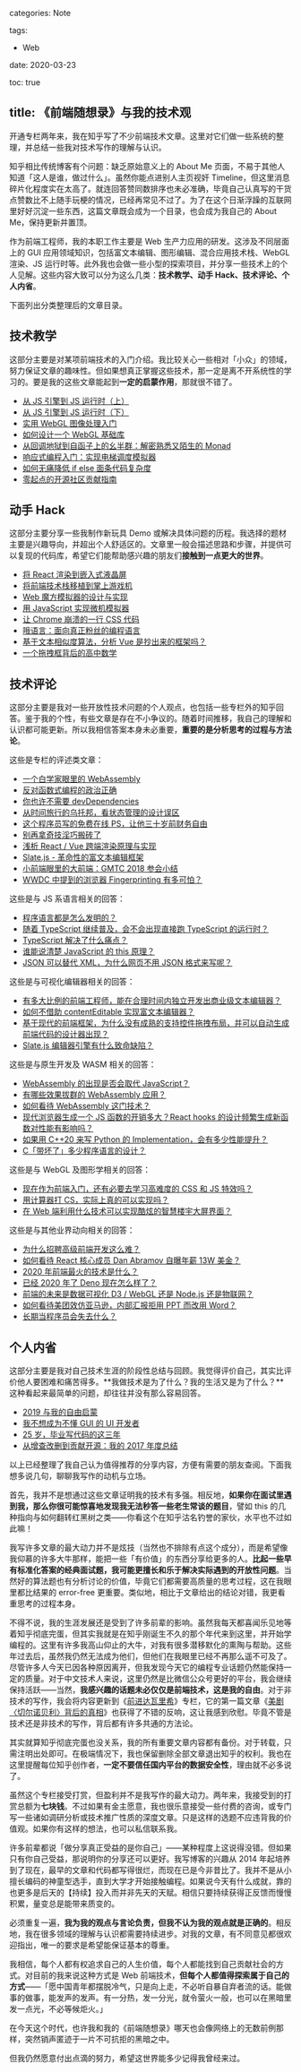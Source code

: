 categories: Note

tags:

- Web

date: 2020-03-23

toc: true

title: 《前端随想录》与我的技术观
---

开通专栏两年来，我在知乎写了不少前端技术文章。这里对它们做一些系统的整理，并总结一些我对技术写作的理解与认识。

知乎相比传统博客有个问题：缺乏原始意义上的 About Me 页面，不易于其他人知道「这人是谁，做过什么」。虽然你能点进别人主页视奸 Timeline，但这里消息碎片化程度实在太高了。就连回答赞同数排序也未必准确，毕竟自己认真写的干货点赞数比不上随手玩梗的情况，已经再常见不过了。为了在这个日渐浮躁的互联网里好好沉淀一些东西，这篇文章既会成为一个目录，也会成为我自己的 About Me，保持更新并置顶。

作为前端工程师，我的本职工作主要是 Web 生产力应用的研发。这涉及不同层面上的 GUI 应用领域知识，包括富文本编辑、图形编辑、混合应用技术栈、WebGL 渲染、JS 运行时等。此外我也会做一些小型的探索项目，并分享一些技术上的个人见解。这些内容大致可以分为这么几类：**技术教学、动手 Hack、技术评论、个人内省**。

下面列出分类整理后的文章目录。

## 技术教学
这部分主要是对某项前端技术的入门介绍。我比较关心一些相对「小众」的领域，努力保证文章的趣味性。但如果想真正掌握这些技术，那一定是离不开系统性的学习的。要是我的这些文章能起到**一定的启蒙作用**，那就很不错了。

* [从 JS 引擎到 JS 运行时（上）](https://zhuanlan.zhihu.com/p/104333176)
* [从 JS 引擎到 JS 运行时（下）](https://zhuanlan.zhihu.com/p/104501929)
* [实用 WebGL 图像处理入门](https://zhuanlan.zhihu.com/p/100388037)
* [如何设计一个 WebGL 基础库](https://zhuanlan.zhihu.com/p/93500639)
* [从回调地狱到自函子上的幺半群：解密熟悉又陌生的 Monad](https://zhuanlan.zhihu.com/p/32734492)
* [响应式编程入门：实现电梯调度模拟器](https://ewind.us/2017/rx-elevator-demo/)
* [如何无痛降低 if else 面条代码复杂度](https://ewind.us/2017/refactor-if-else/)
* [零起点的开源社区贡献指南](https://ewind.us/2017/novice-open-source/)

## 动手 Hack
这部分主要分享一些我制作新玩具 Demo 或解决具体问题的历程。我选择的题材主要是兴趣导向，并超出个人舒适区的。文章里一般会描述思路和步骤，并提供可以复现的代码库，希望它们能帮助感兴趣的朋友们**接触到一点更大的世界**。

* [将 React 渲染到嵌入式液晶屏](https://zhuanlan.zhihu.com/p/89574235)
* [将前端技术栈移植到掌上游戏机](https://zhuanlan.zhihu.com/p/97851599)
* [Web 魔方模拟器的设计与实现](https://zhuanlan.zhihu.com/p/43049095)
* [用 JavaScript 实现微机模拟器](https://ewind.us/2017/chip8-emu-intro/)
* [让 Chrome 崩溃的一行 CSS 代码](https://zhuanlan.zhihu.com/p/46456752)
* [哦语言：面向真正粉丝的编程语言](https://ewind.us/2017/ove-lang/)
* [基于文本相似度算法，分析 Vue 是抄出来的框架吗？](https://ewind.us/2017/nlp-framework-analysis/)
* [一个拖拽框背后的高中数学](https://zhuanlan.zhihu.com/p/39993937)

## 技术评论
这部分主要是我对一些开放性技术问题的个人观点，也包括一些专栏外的知乎回答。鉴于我的个性，有些文章是存在不小争议的。随着时间推移，我自己的理解和认识都可能更新。所以我相信答案本身未必重要，**重要的是分析思考的过程与方法论**。

这些是专栏的评述类文章：

* [一个白学家眼里的 WebAssembly](https://zhuanlan.zhihu.com/p/102692865)
* [反对函数式编程的政治正确](https://zhuanlan.zhihu.com/p/51563817)
* [你也许不需要 devDependencies](https://zhuanlan.zhihu.com/p/79814652)
* [从时间旅行的乌托邦，看状态管理的设计误区](https://zhuanlan.zhihu.com/p/32107541)
* [这个程序员写的免费在线 PS，让他三十岁前财务自由](https://zhuanlan.zhihu.com/p/70636726)
* [别再拿奇技淫巧搬砖了](https://ewind.us/2017/stop-hacky-code/)
* [浅析 React / Vue 跨端渲染原理与实现](https://zhuanlan.zhihu.com/p/46338731)
* [Slate.js - 革命性的富文本编辑框架](https://ewind.us/2017/slate-intro/)
* [小前端眼里的大前端：GMTC 2018 参会小结](https://ewind.us/2018/gmtc-2018/)
* [WWDC 中提到的浏览器 Fingerprinting 有多可怕？](https://zhuanlan.zhihu.com/p/37778645)

这些是与 JS 系语言相关的回答：

* [程序语言都是怎么发明的？](https://www.zhihu.com/question/358636057/answer/917465056)
* [随着 TypeScript 继续普及，会不会出现直接跑 TypeScript 的运行时？](https://www.zhihu.com/question/363807522/answer/961295958)
* [TypeScript 解决了什么痛点？](https://www.zhihu.com/question/308844713/answer/594169638)
* [谁能说清楚 JavaScript 的 this 原理？](https://www.zhihu.com/question/353757734/answer/894810451)
* [JSON 可以替代 XML，为什么网页不用 JSON 格式来写呢？](https://www.zhihu.com/question/373946861/answer/1055657116)

这些是与可视化编辑器相关的回答：

* [有多大比例的前端工程师，能在合理时间内独立开发出商业级文本编辑器？](https://www.zhihu.com/question/26739121/answer/291059836)
* [如何不借助 contentEditable 实现富文本编辑器？](https://www.zhihu.com/question/366666295/answer/976815981)
* [基于现代的前端框架，为什么没有成熟的支持控件拖拽布局，并可以自动生成前端代码的设计器出现？](https://www.zhihu.com/question/338929219/answer/868491081)
* [Slate.js 编辑器引擎有什么致命缺陷？](https://www.zhihu.com/question/361228704/answer/937791493)

这些是与原生开发及 WASM 相关的回答：

* [WebAssembly 的出现是否会取代 JavaScript？](https://www.zhihu.com/question/322007706/answer/741764049)
* [有哪些效果拔群的 WebAssembly 应用？](https://www.zhihu.com/question/265700379/answer/956235550)
* [如何看待 WebAssembly 这门技术？](https://www.zhihu.com/question/362649730/answer/974395522)
* [现代浏览器生成一个 JS 函数的开销多大？React hooks 的设计频繁生成新函数对性能有影响吗？](https://www.zhihu.com/question/345689944/answer/910417091)
* [如果用 C++20 来写 Python 的 Implementation，会有多少性能提升？](https://www.zhihu.com/question/347217021/answer/849371319)
* [C「带坏了」多少程序语言的设计？](https://www.zhihu.com/question/60526245/answer/976877257)

这些是与 WebGL 及图形学相关的回答：

* [现在作为前端入门，还有必要去学习高难度的 CSS 和 JS 特效吗？](https://www.zhihu.com/question/327977600/answer/728411768)
* [用计算器打 CS，实际上真的可以实现吗？](https://www.zhihu.com/question/329074538/answer/744058270)
* [在 Web 端利用什么技术可以实现酷炫的智慧楼宇大屏界面？](https://www.zhihu.com/question/365938397/answer/972948542)

这些是与其他业界动向相关的回答：

* [为什么招聘高级前端开发这么难？](https://www.zhihu.com/question/293047616/answer/497191927)
* [如何看待 React 核心成员 Dan Abramov 自曝年薪 13W 美金？](https://www.zhihu.com/question/376297734/answer/1061430385)
* [2020 年前端最火的技术是什么？](https://www.zhihu.com/question/365588457/answer/981337448)
* [已经 2020 年了 Deno 现在怎么样了？](https://www.zhihu.com/question/359684696/answer/940312667)
* [前端的未来是数据可视化 D3 / WebGL 还是 Node.js 还是物联网？](https://www.zhihu.com/question/346595660/answer/828713278)
* [如何看待美团效仿亚马逊，内部汇报拒用 PPT 而改用 Word？](https://www.zhihu.com/question/340219070/answer/1038875031)
* [长期当程序员会失去什么？](https://www.zhihu.com/question/361374650/answer/962988244)


## 个人内省
这部分主要是我对自己技术生涯的阶段性总结与回顾。我觉得评价自己，其实比评价他人要困难和痛苦得多。**我做技术是为了什么？我的生活又是为了什么？**这种看起来最简单的问题，却往往并没有那么容易回答。

* [2019 与我的自由启蒙](https://zhuanlan.zhihu.com/p/100755932)
* [我不想成为不懂 GUI 的 UI 开发者](https://zhuanlan.zhihu.com/p/88786832)
* [25 岁，毕业写代码的这三年](https://zhuanlan.zhihu.com/p/65532799)
* [从增查改删到贡献开源：我的 2017 年度总结](https://ewind.us/2017/2017-summary/)

以上已经整理了我自己认为值得推荐的分享内容，方便有需要的朋友查阅。下面我想多说几句，聊聊我写作的动机与立场。

首先，我并不是想通过这些文章证明我的技术有多强。相反地，**如果你在面试里遇到我，那么你很可能惊喜地发现我无法秒答一些老生常谈的题目**，譬如 this 的几种指向与如何翻转红黑树之类——你看这个在知乎沽名钓誉的家伙，水平也不过如此嘛！

我写许多文章的最大动力并不是炫技（当然也不排除有点这个成分），而是希望像我仰慕的许多大牛那样，能把一些「有价值」的东西分享给更多的人。**比起一些早有标准化答案的经典面试题，我可能更擅长和乐于解决实际遇到的开放性问题**。当然好的算法题也有分析讨论的价值，毕竟它们都需要高质量的思考过程，这在我眼里都比结果的 error-free 更重要。类似地，相比于文章给出的结论对错，我更看重思考的过程本身。

不得不说，我的生涯发展还是受到了许多前辈的影响。虽然我每天都喜闻乐见地等着知乎彻底完蛋，但其实我就是在知乎刚诞生不久的那个年代来到这里，并开始学编程的。这里有许多我高山仰止的大牛，对我有很多潜移默化的熏陶与帮助。这些年过去后，虽然我仍然无法成为他们，但他们在我眼里已经不再那么遥不可及了。尽管许多人今天已因各种原因离开，但我发现今天它的编程专业话题仍然能保持一定的质量。对于中文技术人来说，这里仍然是比微信公众号更好的平台，我会继续保持活跃——当然，**我感兴趣的话题未必仅仅是前端技术，这是我的自由**。对于非技术的写作，我会将内容更新到《[前进达瓦里希](https://zhuanlan.zhihu.com/forward-comrades)》专栏，它的第一篇文章《[美剧〈切尔诺贝利〉背后的真相](https://zhuanlan.zhihu.com/p/105529724)》也获得了不错的反响，这让我感到欣慰。毕竟不管是技术还是非技术的写作，背后都有许多共通的方法论。

其实就算知乎彻底完蛋也没关系，我的所有重要文章内容都有备份。对于转载，只需注明出处即可。在极端情况下，我也保留删除全部文章退出知乎的权利。我也在这里提醒每位知乎创作者，**一定不要信任国内平台的数据安全性**，理由就不必多说了。

虽然这个专栏接受打赏，但盈利并不是我写作的最大动力。两年来，我接受到的打赏总额为**七块钱**。不过如果有金主愿意，我也很乐意接受一些付费的咨询，或专门写一些诸如调研分析或技术推广性质的深度文章。只是这样的选题不应违背我的价值观。如果你有这样的想法，也可以私信联系我。

许多前辈都说「做分享真正受益的是你自己」——某种程度上这说得没错。但如果只有你自己受益，那说明你的分享还可以更好。我写博客的兴趣从 2014 年起培养到了现在，最早的文章和代码都写得很烂，而现在已是今非昔比了。我并不是从小擅长编码的神童型选手，直到大学才开始接触编程。如果说今天有什么成就，靠的也更多是后天的【持续】投入而并非先天的天赋。相信只要持续获得正反馈而慢慢积累，量变总是能带来质变的。

必须重复一遍，**我为我的观点与言论负责，但我不认为我的观点就是正确的**。相反地，我在很多领域的理解与认识都需要持续进步。对我的文章，有不同意见都很欢迎指出，唯一的要求是希望能保证基本的尊重。

我相信，每个人都有权追求自己的人生价值，每个人都能找到自己贡献社会的方式。对目前的我来说这种方式是 Web 前端技术，**但每个人都值得探索属于自己的方式**——「愿中国青年都摆脱冷气，只是向上走，不必听自暴自弃者流的话。能做事的做事，能发声的发声。有一分热，发一分光，就令萤火一般，也可以在黑暗里发一点光，不必等候炬火。」

在今天这个时代，也许我和我的《前端随想录》哪天也会像网络上的无数前例那样，突然销声匿迹于一片不可抗拒的黑暗之中。

但我仍然愿意付出点滴的努力，希望这世界能多少记得我曾经来过。
